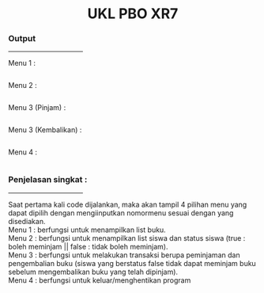 <h1 align="center">UKL PBO XR7</h1>
<h3>Output</h3>
<hr width="30%" align="left">

<p>Menu 1 : </p>
<img src="https://user-images.githubusercontent.com/101272430/173506592-825706af-0d54-4377-9ceb-5f05e091ba2f.jpeg" alt="">

<p>Menu 2 : </p>
<img src="https://user-images.githubusercontent.com/101272430/173506616-71053d83-5864-4383-9a6b-b0b5c8fff4ed.jpeg" alt="">

<p>Menu 3 (Pinjam) : </p>
<img src="https://user-images.githubusercontent.com/101272430/173506625-8f306122-5152-4b48-9368-b600db563ed2.jpeg" alt="">

<p>Menu 3 (Kembalikan) : </p>
<img src="https://user-images.githubusercontent.com/101272430/173506636-858eab06-674b-432b-8412-e2529dd1fd9d.jpeg" alt="">

<p>Menu 4 : </p>
<img src="https://user-images.githubusercontent.com/101272430/173506975-0aeadcad-be81-4d6a-942a-3c4f7e8cf359.jpeg" alt="">

<h3>Penjelasan singkat : </h3>
<hr width="30%" align="left">
<p>Saat pertama kali code dijalankan, maka akan tampil 4 pilihan menu yang dapat dipilih dengan mengiinputkan nomormenu sesuai dengan yang disediakan. <br>Menu 1 : berfungsi untuk menampilkan list buku. <br>Menu 2 : berfungsi untuk menampilkan list siswa dan status siswa (true : boleh meminjam || false : tidak boleh meminjam). <br>Menu 3 : berfungsi untuk melakukan transaksi berupa peminjaman dan pengembalian buku (siswa yang berstatus false tidak dapat meminjam buku sebelum mengembalikan buku yang telah dipinjam). <br>Menu 4 : berfungsi untuk keluar/menghentikan program</p>
